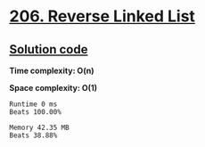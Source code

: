 # [206. Reverse Linked List](https://leetcode.com/problems/reverse-linked-list/)

## [Solution code](https://github.com/alexengrig/leetcode/blob/main/src/main/java/dev/alexengrig/leetcode/_206_reverse_linked_list/Solution.java)

**Time complexity: O(n)**

**Space complexity: O(1)**

```
Runtime 0 ms
Beats 100.00%

Memory 42.35 MB
Beats 38.88%
```
